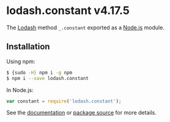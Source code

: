 # lodash.constant v4.17.5

The [Lodash](https://lodash.com/) method `_.constant` exported as a [Node.js](https://nodejs.org/) module.

## Installation

Using npm:
```bash
$ {sudo -H} npm i -g npm
$ npm i --save lodash.constant
```

In Node.js:
```js
var constant = require('lodash.constant');
```

See the [documentation](https://lodash.com/docs#constant) or [package source](https://github.com/lodash/lodash/blob/4.17.5-npm-packages/lodash.constant) for more details.
